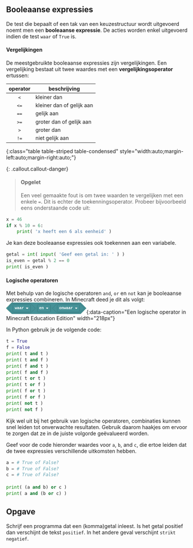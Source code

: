 ## Booleaanse expressies
De test die bepaalt of een tak van een keuzestructuur wordt uitgevoerd noemt men een **booleaanse expressie**. De acties worden enkel uitgevoerd indien de test `waar` of `True` is.

#### Vergelijkingen

De meestgebruikte booleaanse expressies zijn vergelijkingen. Een vergelijking bestaat uit twee waardes met een **vergelijkingsoperator** ertussen:

| operator | beschrijving |
|:--------:|-------------|
|        `<`  |    kleiner dan |
|        `<=` |  kleiner dan of gelijk aan |
|        `==`  | gelijk aan |
|        `>=` |  groter dan of gelijk aan |
|        `>`  |  groter dan |
|        `!=` |  niet gelijk aan |
{:class="table table-striped table-condensed" style="width:auto;margin-left:auto;margin-right:auto;"}

{: .callout.callout-danger}
> #### Opgelet
> Een veel gemaakte fout is om twee waarden te vergelijken met een enkele `=`. Dit is echter de toekenningsoperator. Probeer bijvoorbeeld eens onderstaande code uit:

```python
x = 46
if x % 10 = 6:
    print( 'x heeft een 6 als eenheid' )
```

Je kan deze booleaanse expressies ook toekennen aan een variabele. 

```python
getal = int( input( 'Geef een getal in: ' ) )
is_even = getal % 2 == 0
print( is_even )
```

#### Logische operatoren
Met behulp van de logische operatoren `and`, `or` en `not` kan je booleaanse expressies combineren. In Minecraft deed je dit als volgt:
![minecraft logische operator](media/logische_en.png "minecraft logische operator"){:data-caption="Een logische operator in Minecraft Education Edition" width="218px"}

In Python gebruik je de volgende code:
```python
t = True
f = False
print( t and t )
print( t and f )
print( f and t )
print( f and f )
print( t or t )
print( t or f )
print( f or t )
print( f or f )
print( not t )
print( not f )
```

Kijk wel uit bij het gebruik van logische operatoren, combinaties kunnen snel leiden tot onverwachte resultaten. Gebruik daarom haakjes om ervoor te zorgen dat ze in de juiste volgorde geëvalueerd worden.

Geef voor de code hieronder waardes voor `a`, `b`, and `c`, die ertoe leiden dat de twee expressies verschillende uitkomsten hebben.

```Python
a = # True of False?
b = # True of False?
c = # True of False?

print( (a and b) or c )
print( a and (b or c) )
```

## Opgave
Schrijf een programma dat een (komma)getal inleest. Is het getal positief dan verschijnt de tekst `positief`. In het andere geval verschijnt `strikt negatief`.